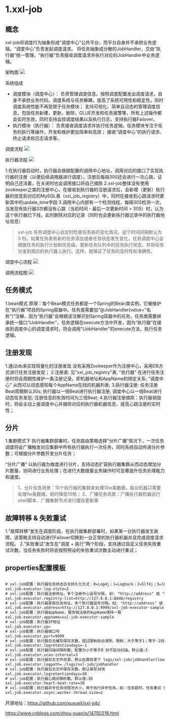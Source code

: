 
# 1.xxl-job



## 概念

xxl-job将调度行为抽象形成“调度中心”公共平台，而平台自身并不承担业务逻辑，“调度中心”负责发起调度请求。
将任务抽象成分散的JobHandler，交由“执行器”统一管理，“执行器”负责接收调度请求并执行对应的JobHandler中业务逻辑。



架构图
![](https://xiaoboblog-bucket.oss-cn-hangzhou.aliyuncs.com/blog/20231031203127.png)

系统组成

- 调度模块（调度中心）：
负责管理调度信息，按照调度配置发出调度请求，自身不承担业务代码。调度系统与任务解耦，提高了系统可用性和稳定性，同时调度系统性能不再受限于任务模块；
支持可视化、简单且动态的管理调度信息，包括任务新建，更新，删除，GLUE开发和任务报警等，所有上述操作都会实时生效，同时支持监控调度结果以及执行日志，支持执行器Failover。
- 执行模块（执行器）：
负责接收调度请求并执行任务逻辑。任务模块专注于任务的执行等操作，开发和维护更加简单和高效；
接收“调度中心”的执行请求、终止请求和日志请求等。


调度流程
![](https://xiaoboblog-bucket.oss-cn-hangzhou.aliyuncs.com/blog/20231031230235.png)

执行器流程
![](https://xiaoboblog-bucket.oss-cn-hangzhou.aliyuncs.com/blog/20231031230319.png)

1.在执行器启动时，执行器会根据配置的调用中心地址，调用对应的接口了实现执行器的注册（以便后续调用器进行调度），注册后每隔30S还会进行一次心跳，证明自己还活着，在关闭时也会调用接口将自己摘除
2.xxl-job整体没有使用zookeeper之类的注册中心，在接收到执行器的注册请求后，会新增（更新）执行器的信息到对应的MySQL表（xxl_job_registry）中，同时在接收到心跳请求时更新其中的update_time字段
3.调用中心内部有一个检测线程，每隔30S检测一次，当发现有执行器3次都没有心跳（当前时间 - 最后一次更新时间 > 30S）时，认为这个执行器已下线，此时删除对应的记录（同时也会更新执行器记录中的执行器地址信息）

> xxl-job 任务调度中心会定时检查任务表的变化情况，这个时间间隔默认为 3 秒。如果任务表有新的任务添加或者任务状态发生变化，任务调度中心会根据任务的执行计划和优先级，更新任务队列中的任务执行状态，并将任务分发到相应的执行器上执行。这样，就保证了任务的及时性和准确性。


调度中心流程
![](https://xiaoboblog-bucket.oss-cn-hangzhou.aliyuncs.com/blog/20231031230410.png)

调用流程图
![](https://xiaoboblog-bucket.oss-cn-hangzhou.aliyuncs.com/blog/20231031230026.png)



## 任务模式

1.bean模式
原理：每个Bean模式任务都是一个Spring的Bean类实例，它被维护在“执行器”项目的Spring容器中。任务类需要加“@JobHandler(value=”名称”)”注解，因为“执行器”会根据该注解识别Spring容器中的任务。任务类需要继承统一接口“IJobHandler”，任务逻辑在execute方法中开发，因为“执行器”在接收到调度中心的调度请求时，将会调用“IJobHandler”的execute方法，执行任务逻辑。

## 注册发现

1.通过db来实现轻量化的注册发现
没有采用Zookeeper作为注册中心，采用DB方式进行任务注册发现；
2.注册表: 见"xxl_job_registry"表, "执行器" 在进行任务注册时将会周期性维护一条注册记录，即机器地址和AppName的绑定关系; "调度中心" 从而可以动态感知每个AppName在线的机器列表;
3.执行器注册: 任务注册Beat周期默认30s; 执行器以一倍Beat进行执行器注册, 调度中心以一倍Beat进行动态任务发现; 注册信息的失效时间为三倍Beat; 
4.执行器注册摘除：执行器销毁时，将会主动上报调度中心并摘除对应的执行器机器信息，提高心跳注册的实时性；

## 分片

1.集群模式下
执行器集群部署时，任务路由策略选择”分片广播”情况下，一次任务调度将会广播触发对应集群中所有执行器执行一次任务，同时系统自动传递分片参数；可根据分片参数开发分片任务；

“分片广播” 以执行器为维度进行分片，支持动态扩容执行器集群从而动态增加分片数量，协同进行业务处理；在进行大数据量业务操作时可显著提升任务处理能力和速度。

> 1、分片任务场景：10个执行器的集群来处理10w条数据，每台机器只需要处理1w条数据，耗时降低10倍；
> 2、广播任务场景：广播执行器机器运行shell脚本、广播集群节点进行缓存更新等

## 故障转移 & 失败重试

1.“故障转移”发生在调度阶段，在执行器集群部署时，如果某一台执行器发生故障，该策略支持自动进行Failover切换到一台正常的执行器机器并且完成调度请求流程。
2.“失败重试”发生在”调度 + 执行”两个阶段，支持通过自定义任务失败重试次数，当任务失败时将会按照预设的失败重试次数主动进行重试；


## properties配置模板

```xml

# xxl-job配置：执行器任务状态日志持久化方式：0=Log4j；1=Logback；2=Slf4j；3=JdkLog；4=Console；5=File；6=无日志记录
xxl.job.executor.log-style=2
# xxl-job配置：执行器注册地址，多个注册中心逗号分隔, 如: "http://address" 或 "http://address01,http://address02"
xxl.job.executor.registry-list=http://127.0.0.1:8848/registry
# xxl-job配置：执行器获取任务地址，多个执行器逗号分隔，如: "http://address" 或 "http://address01,http://address02"
xxl.job.executor.address=http://127.0.0.1:9999/xxl-job-executor-sample
# xxl-job配置：执行器AppName，服务端注册的AppName保持一致
xxl.job.executor.appname=xxl-job-executor-sample
# xxl-job配置：执行器IP地址
xxl.job.executor.ip=
# xxl-job配置：执行器端口号
xxl.job.executor.port=9999
# xxl-job配置：执行器日志缓存保存天数，超过限制自动清除。限制：大于等于1；等于-1则表示不清除缓存（将缓存保存在内存中，重启即失效）
xxl.job.executor.logretentiondays=-1
# xxl-job配置：执行器扫描间隔秒数，配置为小于等于0 则不启动扫描，默认值:3
xxl.job.executor.scan-interval=3
# xxl-job配置：执行器日志文件目录，默认在跟目录下 logs/xxl-job/jobhandler(lower case) 目录下
xxl.job.executor.logpath=./logs/xxl-job/jobhandler
# xxl-job配置：执行器日志文件保存天数，默认保存30天
xxl.job.executor.logretentiondays=30
# xxl-job配置：执行器心跳间隔秒数，默认值:30
xxl.job.executor.heart-beat-rate=30
# xxl-job配置：执行器异步任务线程池大小，用于执行异步任务，如：任务超时，任务重试 负载等。默认为2，线程池的最大线程数可通过 executor.async.worker.thread.max 参数进行调整
xxl.job.executor.async.worker.thread.size=2


```

开源地址：https://github.com/xuxueli/xxl-job/

https://www.cnblogs.com/zhou-yuan/p/14750218.html
